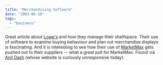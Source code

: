 ```yaml
---
title: "Merchandising Software"
date: "2003-06-18"
tags: 
  - "business"
---
```


Great article about [Lowe's](http://www.baselinemag.com/article2/0,3959,1124618,00.asp "Lowe's Big Plan") and how they manage their shelfspace. Their use of software to examine buying behaviour and plan out merchandise displays is fascinating. And it is interesting to see how their use of [MarketMax](http://www.marketmax.com/) gets pushed out to their suppliers -- what a great pull for MarketMax. Found via [Anil Dash](http://www.dashes.com/anil/) (whose website is curiously unresponsive today).
